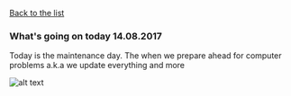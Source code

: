[Back to the list](.)

### What's going on today 14.08.2017

Today is the maintenance day. The when we prepare ahead for computer problems a.k.a we update everything and more

![alt text](images/thebridge.jpg "Bridge to nowhere")
